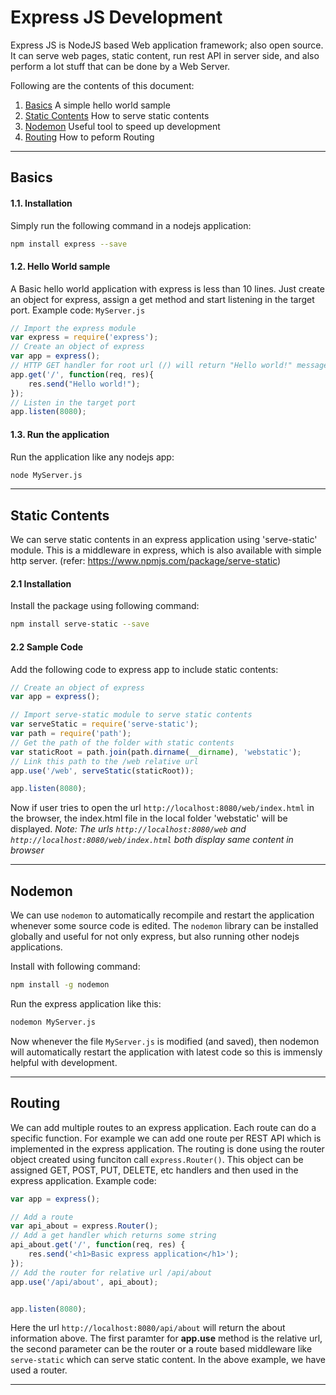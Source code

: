 
# Express JS Development #

Express JS is NodeJS based Web application framework; also open source. It can serve web pages, static content, run rest API in server side, and also perform a lot stuff that can be done by a Web Server.

Following are the contents of this document:
1. [Basics](#Basics) A simple hello world sample
2. [Static Contents](#Static) How to serve static contents
3. [Nodemon](#Nodemon) Useful tool to speed up development
4. [Routing](#Routing) How to peform Routing

---

## Basics

#### 1.1. Installation
Simply run the following command in a nodejs application:
```bash
npm install express --save
```
#### 1.2. Hello World sample
A Basic hello world application with express is less than 10 lines. Just create an object for express, assign a get method and start listening in the target port. Example code:
`MyServer.js`
```javascript
// Import the express module
var express = require('express');
// Create an object of express
var app = express();
// HTTP GET handler for root url (/) will return "Hello world!" message
app.get('/', function(req, res){
    res.send("Hello world!");
});
// Listen in the target port
app.listen(8080);
```

#### 1.3. Run the application
Run the application like any nodejs app:
```bash
node MyServer.js
```

---

## Static Contents

We can serve static contents in an express application using 'serve-static' module. This is a middleware in express, which is also available with simple http server. (refer: https://www.npmjs.com/package/serve-static)

#### 2.1 Installation
Install the package using following command:

```bash
npm install serve-static --save
```

#### 2.2 Sample Code
Add the following code to express app to include static contents:
```javascript
// Create an object of express
var app = express();

// Import serve-static module to serve static contents
var serveStatic = require('serve-static');
var path = require('path');
// Get the path of the folder with static contents
var staticRoot = path.join(path.dirname(__dirname), 'webstatic');
// Link this path to the /web relative url
app.use('/web', serveStatic(staticRoot));

app.listen(8080);
```

Now if user tries to open the url `http://localhost:8080/web/index.html` in the browser, the index.html file in the local folder 'webstatic' will be displayed.
*Note: The urls `http://localhost:8080/web` and `http://localhost:8080/web/index.html` both display same content in browser*

---

## Nodemon

We can use `nodemon` to automatically recompile and restart the application whenever some source code is edited. The `nodemon` library can be installed globally and useful for not only express, but also running other nodejs applications.

Install with following command:
```bash
npm install -g nodemon
```

Run the express application like this:
```bash
nodemon MyServer.js
```

Now whenever the file `MyServer.js` is modified (and saved), then nodemon will automatically restart the application with latest code so this is immensly helpful with development.

---

## Routing

We can add multiple routes to an express application. Each route can do a specific function. For example we can add one route per REST API which is implemented in the express application. The routing is done using the router object created using funciton call `express.Router()`. This object can be assigned GET, POST, PUT, DELETE, etc handlers and then used in the express application.
Example code:
```javascript
var app = express();

// Add a route
var api_about = express.Router();
// Add a get handler which returns some string
api_about.get('/', function(req, res) {
    res.send('<h1>Basic express application</h1>');
});
// Add the router for relative url /api/about
app.use('/api/about', api_about);


app.listen(8080);
```
Here the url `http://localhost:8080/api/about` will return the about information above. The first paramter for **app.use** method is the relative url, the second parameter can be the router or a route based middleware like `serve-static` which can serve static content. In the above example, we have used a router.

---

